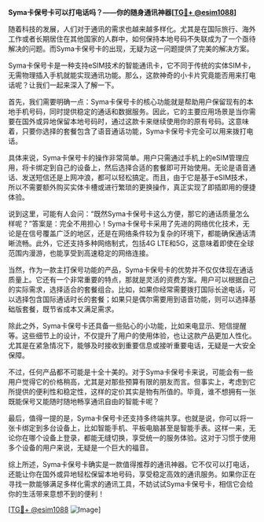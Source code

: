 **Syma卡保号卡可以打电话吗？——你的随身通讯神器[[TG💪+ @esim1088](https://t.me/s/esim1088)]**

随着科技的发展，人们对于通讯的需求也越来越多样化。尤其是在国际旅行、海外工作或者长期居住在其他国家的人群中，如何保持本地号码不失联成为了一个亟待解决的问题。而Syma卡保号卡的出现，无疑为这一问题提供了完美的解决方案。

Syma卡保号卡是一种支持eSIM技术的智能通讯卡，它不同于传统的实体SIM卡，无需物理插入手机就能实现通讯功能。那么，这款神奇的小卡片究竟能否用来打电话呢？让我们一起来深入了解一下。

首先，我们需要明确一点：Syma卡保号卡的核心功能就是帮助用户保留现有的本地手机号码，同时提供稳定的通话和数据服务。因此，它的主要应用场景是当你需要在国外或异地保留本地号码时，通过这款卡来继续使用你的原有号码。这意味着，只要你选择的套餐包含了语音通话功能，Syma卡保号卡完全可以用来拨打电话。

具体来说，Syma卡保号卡的操作非常简单。用户只需通过手机上的eSIM管理应用，将卡绑定到自己的设备上，然后选择合适的套餐即可开始使用。无论是语音通话、发送短信还是上网冲浪，都可以轻松搞定。而且，由于它是基于eSIM技术，所以不需要额外购买实体卡槽或进行繁琐的更换操作，真正实现了即插即用的便捷体验。

说到这里，可能有人会问：“既然Syma卡保号卡这么方便，那它的通话质量怎么样呢？”答案是：完全不用担心！Syma卡保号卡采用了先进的网络优化技术，无论是在信号覆盖广泛的地区，还是在网络条件较为复杂的环境下，都能确保通话清晰流畅。此外，它还支持多种网络制式，包括4G LTE和5G，这意味着即使在全球范围内漫游，也能享受到高速稳定的网络连接。

当然，作为一款主打保号功能的产品，Syma卡保号卡的优势并不仅仅体现在通话质量上。它还有一个非常重要的特点，那就是灵活的资费方案。用户可以根据自己的实际需求，选择适合的套餐组合。比如，如果你经常需要拨打国际长途电话，可以选择包含国际通话时长的套餐；如果只是偶尔需要用到语音功能，则可以选择基础版套餐，既节省成本又满足需求。

除此之外，Syma卡保号卡还具备一些贴心的小功能，比如来电显示、短信提醒等。这些细节上的设计，不仅提升了用户的使用体验，也让这款产品更加人性化。尤其是在紧急情况下，能够及时接收到重要信息或接听重要电话，无疑是一大安全保障。

不过，任何产品都不可能是十全十美的。对于Syma卡保号卡来说，可能会有一些用户觉得它的价格稍高，尤其是对那些预算有限的朋友而言。但事实上，考虑到它所提供的便利性和稳定性，这样的定价其实是物有所值的。毕竟，谁不想拥有一张既能保号又能随时随地畅享通讯自由的智能卡呢？

最后，值得一提的是，Syma卡保号卡还支持多终端共享。也就是说，你可以将一张卡绑定到多台设备上，比如智能手机、平板电脑甚至是智能手表。这样一来，无论你在哪个设备上登录，都能无缝切换，享受统一的服务体验。这对于习惯于使用多个设备的用户来说，无疑是一个巨大的福音。

综上所述，Syma卡保号卡确实是一款值得推荐的通讯神器。它不仅可以打电话，还能让你在国外或异地轻松保留本地号码，享受稳定高效的通讯服务。如果你正在寻找一款能够满足多样化需求的通讯工具，不妨试试Syma卡保号卡，相信它会给你的生活带来意想不到的便利！

[[TG💪+ @esim1088](https://t.me/s/esim1088) ![Image](https://i.postimg.cc/4NQfJmqS/Snipaste-2025-05-13-00-14-12.png)]